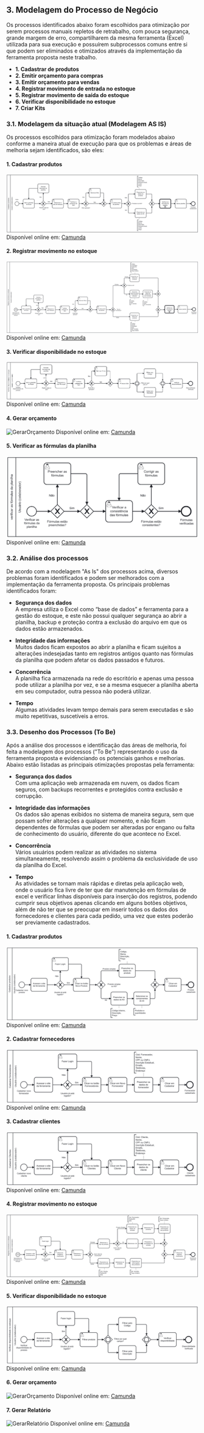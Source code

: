 ## 3. Modelagem do Processo de Negócio
Os processos identificados abaixo foram escolhidos para otimização por serem processos manuais repletos de retrabalho, com pouca segurança, grande margem de erro, compartilharem da mesma ferramenta (Excel) utilizada para sua execução e possuírem subprocessos comuns entre si que podem ser eliminados e otimizados através da implementação da ferramenta proposta neste trabalho.  
- **1. Cadastrar de produtos**
- **2. Emitir orçamento para compras**
- **3. Emitir orçamento para vendas**
- **4. Registrar movimento de entrada no estoque**
- **5. Registrar movimento de saída do estoque**
- **6. Verificar disponibilidade no estoque**
- **7. Criar Kits**

### 3.1. Modelagem da situação atual (Modelagem AS IS)
Os processos escolhidos para otimização foram modelados abaixo conforme a maneira atual de execução para que os problemas e áreas de melhoria sejam identificados, são eles:

#### 1. Cadastrar produtos
![CadastrarProdutos](images/bpmn/(As-Is)-1-Cadastrar-Produtos.png)
Disponível online em: [Camunda](https://modeler.cloud.camunda.io/share/70a327f8-1d79-4068-a80b-7f348e93504d)

#### 2. Registrar movimento no estoque
![ResgistrarMovimentoNoEstoque](images/bpmn/(As-Is)-2-Registrar-movimento-no-estoque.png)
Disponível online em: [Camunda](https://modeler.cloud.camunda.io/share/b060fecb-8e28-41b6-bc2d-dcb4a71d2b13)

#### 3. Verificar disponibilidade no estoque
![VerificarDisponibilidadeNoEstoque](images/bpmn/(As-Is)-3-Verificar-disponibilidade-no-estoque.png)
Disponível online em: [Camunda](https://modeler.cloud.camunda.io/share/2e4803af-2fe1-4ba3-8b2e-b94c8032bf88)

#### 4. Gerar orçamento
![GerarOrçamento](images/bpmn/(As-Is)-4-Gerar-orçamento.png)
Disponível online em: [Camunda](https://modeler.cloud.camunda.io/share/3319ae55-4aa2-4659-9530-3c96c93719a9)

#### 5. Verificar as fórmulas da planilha
![VerificarAsFormulasDaPlanilha](images/bpmn/(As-Is)-5-Verificar-as-formulas-da-planilha.png)
Disponível online em: [Camunda](https://modeler.cloud.camunda.io/share/9db1e703-689d-45a3-b39f-feb583207d54)

### 3.2. Análise dos processos
De acordo com a modelagem "As Is" dos processos acima, diversos problemas foram identificados e podem ser melhorados com a implementação da ferramenta proposta. Os principais problemas identificados foram:  

- **Segurança dos dados**  
A empresa utiliza o Excel como “base de dados” e ferramenta para a gestão do estoque, e este não possui qualquer segurança ao abrir a planilha, backup e proteção contra a exclusão do arquivo em que os dados estão armazenados.

- **Integridade das informações**  
Muitos dados ficam expostos ao abrir a planilha e ficam sujeitos a alterações indesejadas tanto em registros antigos quanto nas fórmulas da planilha que podem afetar os dados passados e futuros.

- **Concorrência**  
A planilha fica armazenada na rede do escritório e apenas uma pessoa pode utilizar a planilha por vez, e se a mesma esquecer a planilha aberta em seu computador, outra pessoa não poderá utilizar.

- **Tempo**  
Algumas atividades levam tempo demais para serem executadas e são muito repetitivas, suscetíveis a erros.

### 3.3.  Desenho dos Processos (To Be)
Após a análise dos processos e identificação das áreas de melhoria, foi feita a modelagem dos processos ("To Be") representando o uso da ferramenta proposta e evidenciando os potenciais ganhos e melhorias. Abaixo estão listadas as principais otimizações propostas pela ferramenta:

- **Segurança dos dados**  
Com uma aplicação web armazenada em nuvem, os dados ficam seguros, com backups recorrentes e protegidos contra exclusão e corrupção.

- **Integridade das informações**  
Os dados são apenas exibidos no sistema de maneira segura, sem que possam sofrer alterações a qualquer momento, e não ficam dependentes de fórmulas que podem ser alteradas por engano ou falta de conhecimento do usuário, diferente do que acontece no Excel.

- **Concorrência**  
Vários usuários podem realizar as atividades no sistema simultaneamente, resolvendo assim o problema da exclusividade de uso da planilha do Excel.

- **Tempo**  
As atividades se tornam mais rápidas e diretas pela aplicação web, onde o usuário fica livre de ter que dar manutenção em fórmulas de excel e verificar linhas disponíveis para inserção dos registros, podendo cumprir seus objetivos apenas clicando em alguns botões objetivos, além de não ter que se preocupar em inserir todos os dados dos fornecedores e clientes para cada pedido, uma vez que estes poderão ser previamente cadastrados.


#### 1. Cadastrar produtos
![CadastrarProdutos](images/bpmn/(To-Be)-1-Cadastrar-Produtos.png)
Disponível online em: [Camunda](https://modeler.cloud.camunda.io/share/9c55d229-329e-4f8e-96cc-c29c2e12ec29)

#### 2. Cadastrar fornecedores
![CadastrarFornecedores](images/bpmn/(To-Be)-2-Cadastrar-Fornecedores.png)
Disponível online em: [Camunda](https://modeler.cloud.camunda.io/share/a49c3f41-1cff-4eb2-b77c-5b7e12ed06aa)

#### 3. Cadastrar clientes
![CadastrarClientes](images/bpmn/(To-Be)-3-Cadastrar-Clientes.png)
Disponível online em: [Camunda](https://modeler.cloud.camunda.io/share/c710523f-2b9f-4fc8-844f-1a489c649766)

#### 4. Registrar movimento no estoque
![ResgistrarMovimentoNoEstoque](images/bpmn/(To-Be)-4-Registrar-movimento-no-estoque.png)
Disponível online em: [Camunda](https://modeler.cloud.camunda.io/share/ac965f2f-c3f7-4a00-a83f-855b1a4ff396)

#### 5. Verificar disponibilidade no estoque
![VerificarDisponibilidadeNoEstoque](images/bpmn/(To-Be)-5-Verificar-disponibilidade-no-estoque.png)
Disponível online em: [Camunda](https://modeler.cloud.camunda.io/share/b07e6266-5268-4a09-92f7-6fd8510b7ca2)

#### 6. Gerar orçamento
![GerarOrçamento](images/bpmn/(To-Be)-6-Gerar-orçamento.png)
Disponível online em: [Camunda](https://modeler.cloud.camunda.io/share/a9d8adeb-42a0-40a5-bba9-4dd1445e7a08)

#### 7. Gerar Relatório
![GerarRelatório](images/bpmn/(To-Be)-7-Gerar-relatório.png)
Disponível online em: [Camunda](https://modeler.cloud.camunda.io/share/ff3c69fa-d6ec-4ecc-9732-b5521eee0a7d)
